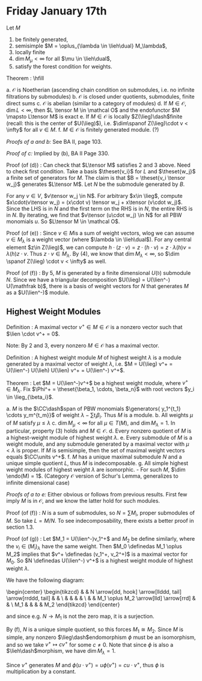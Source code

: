 # Friday January 17th

Let $M$ 

1. be finitely generated, 
2. semisimple $M = \oplus_{\lambda \in \lieh\dual} M_\lambda$, 
3. locally finite 
4. $\dim M_\mu < \infty$ for all $\mu \in \lieh\dual$,
5. satisfy the forest condition for weights.

Theorem
: \hfill

  a. $\mathcal O$ is Noetherian (ascending chain condition on submodules, i.e. no infinite filtrations by submodules)
  b. $\mathcal O$ is closed under quotients, submodules, finite direct sums
  c. $\mathcal O$ is abelian (similar to a category of modules)
  d. If $M\in \mathcal O$, $\dim L < \infty$, then $L \tensor M \in \mathcal O$ and the endofunctor $M \mapsto L\tensor M$ is exact
  e. If $M\in \mathcal O$ is locally $Z(\lieg)\dash$finite (recall: this is the center of $U(\lieg)$), i.e. $\dim\spanof Z(\lieg)\cdot v < \infty$ for all $v\in M$.
  f. $M\in \mathcal O$ is finitely generated module. (?) 

*Proofs of a and b:*
See BA II, page 103.

*Proof of c:*
Implied by (b), BA II Page 330.

Proof (of (d))
: Can check that $L\tensor M$ satisfies 2 and 3 above.
  Need to check first condition.
  Take a basis $\theset{v_i}$ for $L$ and $\theset{w_j}$ a finite set of generators for $M$.
  The claim is that $B = \theset{v_i \tensor w_j}$ generates $L\tensor M$.
  Let $N$ be the submodule generated by $B$.

  For any $v\in V$, $v\tensor w_j \in N$.
  For arbitrary $x\in \lieg$, compute $x\cdot(v\tensor w_j) = (x\cdot v) \tensor w_j + x\tensor (v\cdot w_j)$.
  Since the LHS is in $N$ and the first term on the RHS is in $N$, the entire RHS is in $N$.
  By iterating, we find that $v\tensor (u\cdot w_j) \in N$ for all PBW monomials $u$.
  So $L\tensor M \in \mathcal O$.


Proof (of (e))
: Since $v\in M$is a sum of weight vectors, wlog we can assume $v \in M_\lambda$ is a weight vector (where $\lambda \in \lieh\dual$).
  For any central element $z\in Z(\lieg)$, we can compute $h\cdot(z\cdot v) = z \cdot (h\cdot v) = z \cdot \lambda(h) v = \lambda(h)z \cdot v$. 
  Thus $z\cdot v\in M_\lambda$.
  By (4), we know that $\dim M_\lambda < \infty$, so $\dim \spanof Z(\lieg) \cdot v < \infty$ as well.

Proof (of (f))
: By 5, $M$ is generated by a finite dimensional $U(\mathfrak b)$ submodule $N$.
  Since we have a triangular decomposition $U(\lieg) = U(\lien^-) U(\mathfrak b)$, there is a basis of weight vectors for $N$ that generates $M$ as a $U(\lien^-)$ module.

## Highest Weight Modules

Definition
: A maximal vector $v^+ \in M \in \mathcal O$ is a nonzero vector such that $\lien \cdot v^+ = 0$.

Note: By 2 and 3, every nonzero $M\in \mathcal O$ has a maximal vector.

Definition
: A highest weight module $M$ of highest weight $\lambda$ is a module generated by a maximal vector of weight $\lambda$, i.e. 
$M = U(\lieg) v^+ = U(\lien^-) U(\lieh) U(\lien) v^+ = U(\lien^-) v^+$.

Theorem
: Let $M = U(\lien^-)v^+$ be a highest weight module, where $v^+ \in M_\lambda$.
  Fix $\Phi^+ = \theset{\beta_1, \cdots, \beta_n}$ with root vectors $y_i \in \lieg_{\beta_i}$.

  a. $M$ is the $\CC\dash$span of PBW monomials $\generators{ y_1^{t_1} \cdots y_m^{t_m}}$ of weight $\lambda - \sum t_i \beta_i$.
    Thus $M$ is a module.
  b. All weights $\mu$ of $M$ satisfy $\mu \leq \lambda$
  c. $\dim M_\mu < \infty$ for all $\mu \in T(M)$, and $\dim M_\lambda = 1$.
    In particular, property (3) holds and $M \in \mathcal O$.
  d. Every nonzero quotient of $M$ is a highest-weight module of highest weight $\lambda$.
  e. Every submodule of $M$ is a weight module, and any submodule generated by a maximal vector with $\mu < \lambda$ is proper.
    If $M$ is semisimple, then the set of maximal weight vectors equals $\CC\units v^+$.
  f. $M$ has a unique maximal submodule $N$ and a unique simple quotient $L$, thus $M$ is indecomposable.
  g. All simple highest weight modules of highest weight $\lambda$ are isomorphic.
     - For such $M$, $\dim \endo(M) = 1$. (Category $\mathcal O$ version of Schur's Lemma, generalizes to infinite dimensional case)
  
*Proofs of a to e:*
Either obvious or follows from previous results.
First few imply $M$ is in $\mathcal O$, and we know the latter hold for such modules.

Proof (of (f))
: $N$ is a sum of submodules, so $N = \sum M_i$, proper submodules of $M$.
  So take $L = M/N$.
  To see indecomposability, there exists a better proof in section 1.3.

Proof (of (g))
: Let $M_1 = U(\lien^-)v_1^+$ and $M_2$ be define similarly, where the $v_i \in (M_i)_\lambda$ have the same weight.
  Then $M_0 \definedas M_1 \oplus M_2$ implies that $v^+ \definedas (v_1^+, v_2^+)$ is a maximal vector for $M_0$.
  So $N \definedas U(\lien^-) v^+$ is a highest weight module of highest weight $\lambda$.

  We have the following diagram:

  \begin{center}
  \begin{tikzcd}
  &  & N \arrow[dd, hook] \arrow[llddd, tail] \arrow[rrddd, tail] &  &     \\
  &  &                                                            &  &     \\
  &  & M_1 \oplus M_2 \arrow[lld] \arrow[rrd]                     &  &     \\
  M_1 &  &                                                            &  & M_2
  \end{tikzcd}
  \end{center}

  and since e.g. $N \to M_1$ is not the zero map, it is a surjection.

  By (f), $N$ is a unique simple quotient, so this forces $M_1 \cong M_2$.
  Since $M$ is simple, any nonzero $\lieg\dash$endomorphism $\phi$ must be an isomorphism, and so we take $v^+ \mapsto cv^+$ for some $c\neq 0$.
  Note that since $\phi$ is also a $\lieh\dash$morphism, we have $\dim M_\lambda = 1$.

  Since $v^+$ generates $M$ and $\phi(u\cdot v^+) = u \phi(v^+) = cu\cdot v^+$, thus $\phi$ is multiplication by a constant.
